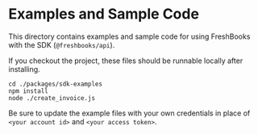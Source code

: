 # Examples and Sample Code

This directory contains examples and sample code for using FreshBooks with the SDK (`@freshbooks/api`).

If you checkout the project, these files should be runnable locally after installing.

```shell
cd ./packages/sdk-examples
npm install
node ./create_invoice.js
```

Be sure to update the example files with your own credentials in place of `<your account id>` and `<your access token>`.
